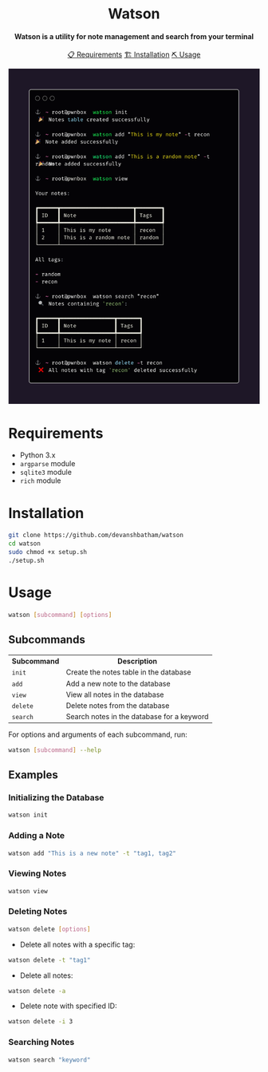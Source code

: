 <h1 align="center">
    Watson
  <br>
</h1>

<h4 align="center">Watson is a utility for note management and search from your terminal</h4>


<p align="center">
  <a href="#requirements">📋 Requirements</a>
  <a href="#installation">🏗️ Installation</a>
  <a href="#usage">⛏️ Usage</a>
  <br>
</p>


![watson](https://github.com/devanshbatham/Watson/blob/main/static/watson.png?raw=true)

# Requirements

- Python 3.x
- `argparse` module
- `sqlite3` module
- `rich` module


# Installation

```sh
git clone https://github.com/devanshbatham/watson
cd watson
sudo chmod +x setup.sh
./setup.sh
```


# Usage

```sh
watson [subcommand] [options]
```

## Subcommands

<p align="center">
  <table>
    <tr>
      <th>Subcommand</th>
      <th>Description</th>
    </tr>
    <tr>
      <td><code>init</code></td>
      <td>Create the notes table in the database</td>
    </tr>
    <tr>
      <td><code>add</code></td>
      <td>Add a new note to the database</td>
    </tr>
    <tr>
      <td><code>view</code></td>
      <td>View all notes in the database</td>
    </tr>
    <tr>
      <td><code>delete</code></td>
      <td>Delete notes from the database</td>
    </tr>
    <tr>
      <td><code>search</code></td>
      <td>Search notes in the database for a keyword</td>
    </tr>
  </table>
</p>


For options and arguments of each subcommand, run:

```sh
watson [subcommand] --help
```

## Examples

### Initializing the Database

```sh
watson init
```

### Adding a Note

```sh
watson add "This is a new note" -t "tag1, tag2"
```

### Viewing Notes

```sh
watson view
```

### Deleting Notes

```sh
watson delete [options]
```

- Delete all notes with a specific tag:

```sh
watson delete -t "tag1"
```

- Delete all notes:

```sh
watson delete -a
```

- Delete note with specified ID:

```sh
watson delete -i 3
```

### Searching Notes

```sh
watson search "keyword"
```
